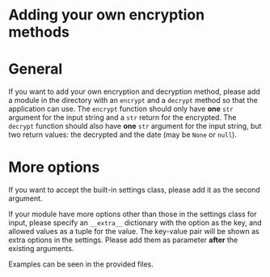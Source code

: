 Adding your own encryption methods
==================================

# General

If you want to add your own encryption and decryption method, please add a module in the directory with an `encrypt` and a `decrypt` method so that the application can use. The `encrypt` function should only have **one** `str` argument for the input string and a `str` return for the encrypted. The `decrypt` function should also have **one** `str` argument for the input string, but two return values: the decrypted and the date (may be `None` or `null`).

# More options

If you want to accept the built-in settings class, please add it as the second argument.

If your module have more options other than those in the settings class for input, please specify an `__extra__` dictionary with the option as the key, and allowed values as a tuple for the value. The key-value pair will be shown as extra options in the settings. Please add them as parameter **after** the existing arguments.

Examples can be seen in the provided files.
